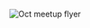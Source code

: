 ![Oct meetup flyer](https://user-images.githubusercontent.com/30045495/95955522-cd51e180-0db1-11eb-84cd-50bfe5c2ef2f.jpg)
